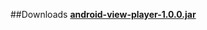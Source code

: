 
##Downloads
**[android-view-player-1.0.0.jar](https://github.com/xiaopansky/Android-ViewPlayer/raw/master/releases/android-view-player-1.0.0.jar)**